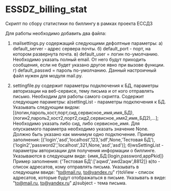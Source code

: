 # ESSDZ_billing_stat
Скрипт по сбору статистики по биллингу в рамках проекта ЕССДЗ

Для работы необходимо добавить два файла:

1. mailsettings.py содержащий следующими дефолтные параметры:
  а) default_server - адрес сервера почты.
  б) default_port - порт, на котором развернута почта.
  в) default_user = логин по-умолчанию. Необходимо указать полный email. От него будут приходить сообщения,
  если не будет указано другое явно при вызове функции.
  г) default_passwd = пароль по-умолчанию.
  Данный настроичный файл нужен для модуля mail.py.
  
2. settingfile.py содержит параметры подключения к БД, параметры авторизации 
  на веб-сервисе, тему письма и от кого отправлять письмо. Необходим для работы самого скрипта.
  Содержит следующие параметры:
  а)settingList - параметры подключения к БД. Указывать следующим видом:
  [(логин,пароль,хост,порт,сид,сервисное_имя,имя_БД),(логин2,пароль2,хост2,порт2,сид2,сервисное_имя2,имя_БД2),...];
  Необходимо указать либо сид, либо сервисное_имя. Для опускаемого параметра необходимо указать значение None. 
  Должно быть указано как минимум одно подключение.
  Пример заполнения:
  [('login','asd','localhost',123,'sdf',None,'Тестовая БД'),('login2','password2','localhost',321,None,'asd','asd')];
  б)wsSettingList - параметры авторизации для получения информации о биллинге. Указываются в следующем виде:
  {имя_БД:[login,password,appPkid]}
  Пример заполнения: {'Тестовая БД':['aqwd','awd2aqw',8812]}
  в)to - список адресатов, кому отправлять письма. Указывать в следующем ввиде:
  "to@mail.ru, to@yandex.ru"
  г)toView - список адресатов, которые будут отображаться в письме. Указывать в виде:
  "to@mail.ru, to@yandex.ru"
  д)subject - тема письма.
